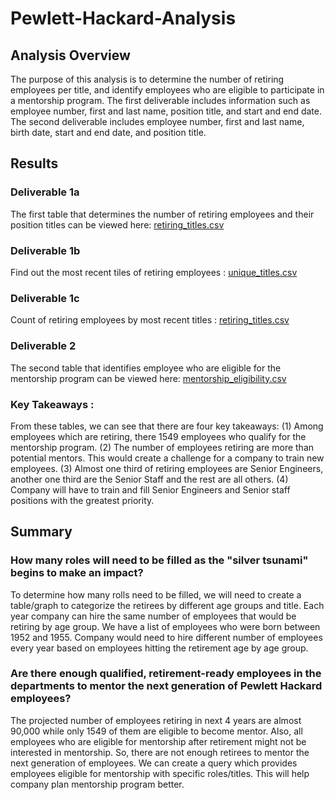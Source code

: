 # Pewlett-Hackard-Analysis
## Analysis Overview
The purpose of this analysis is to determine the number of retiring employees per title, and identify employees who are eligible to participate in a mentorship program. The first deliverable includes information such as employee number, first and last name, position title, and start and end date. The second deliverable includes employee number, first and last name, birth date, start and end date, and position title. 

## Results
### Deliverable 1a
The first table that determines the number of retiring employees and their position titles can be viewed here: [retiring_titles.csv](https://github.com/dhaval-28/Pewlett-Hackard-Analysis/blob/main/Data/retirement_titles.csv)

### Deliverable 1b
Find out the most recent tiles of retiring employees :
[unique_titles.csv](https://github.com/dhaval-28/Pewlett-Hackard-Analysis/blob/main/Data/unique_titles.csv)

### Deliverable 1c
Count of retiring employees by most recent titles :
[retiring_titles.csv](https://github.com/dhaval-28/Pewlett-Hackard-Analysis/blob/main/Data/retiring_titles.csv)

### Deliverable 2
The second table that identifies employee who are eligible for the mentorship program can be viewed here: [mentorship_eligibility.csv](https://github.com/dhaval-28/Pewlett-Hackard-Analysis/blob/main/Data/mentorship_eligibilty.csv)

### Key Takeaways :
From these tables, we can see that there are four key takeaways:
(1) Among employees which are retiring, there 1549 employees who qualify for the mentorship program. 
(2) The number of employees retiring are more than potential mentors. This would create a challenge for a company to train new employees.
(3) Almost one third of retiring employees are Senior Engineers, another one third are the Senior Staff and the rest are all others.
(4) Company will have to train and fill Senior Engineers and Senior staff positions with the greatest priority.

## Summary
### How many roles will need to be filled as the "silver tsunami" begins to make an impact?
To determine how many rolls need to be filled, we will need to create a table/graph to categorize the retirees by different age groups and title. Each year company can hire the same number of employees that would be retiring by age group. We have a list of employees who were born between 1952 and 1955. Company would need to hire different number of employees every year based on employees hitting the retirement age by age group. 

### Are there enough qualified, retirement-ready employees in the departments to mentor the next generation of Pewlett Hackard employees?
The projected number of employees retiring in next 4 years are almost 90,000 while only 1549 of them are eligible to become mentor.  Also, all employees who are eligible for mentorship after retirement might not be interested in mentorship. So, there are not enough retirees to mentor the next generation of employees. We can create a query which provides employees eligible for mentorship with specific roles/titles.  This will help company plan mentorship program better.
